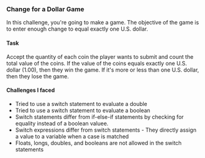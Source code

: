 ### Change for a Dollar Game
In this challenge, you're going to make a game. The objective of the game is to enter enough change to equal exactly one U.S. dollar.

#### Task
Accept the quantity of each coin the player wants to submit and count the total value of the coins. If the value of the coins equals exactly one U.S. dollar (1.00), then they win the game. If it's more or less than one U.S. dollar, then they lose the game.

#### Challenges I faced
* Tried to use a switch statement to evaluate a double
* Tried to use a switch statement to evaluate a boolean
* Switch statements differ from if-else-if statements by checking for equality instead of a boolean valuee.
* Switch expressions differ from switch statements - They directly assign a value to a variable when a case is matched
* Floats, longs, doubles, and booleans are not allowed in the switch statements
